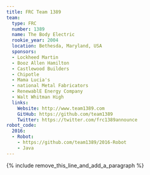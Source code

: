 ```yaml
---
title: FRC Team 1389
team:
  type: FRC
  number: 1389
  name: The Body Electric
  rookie_year: 2004
  location: Bethesda, Maryland, USA
  sponsors:
  - Lockheed Martin
  - Booz Allen Hamilton
  - Castlewood Builders
  - Chipotle
  - Mama Lucia's
  - national Metal Fabricators
  - RenewablE Energy Company
  - Walt Whitman High
  links:
    Website: http://www.team1389.com
    GitHub: https://github.com/team1389
    Twitter: https://twitter.com/frc1389announce
robot_code:
  2016:
  - Robot:
    - https://github.com/team1389/2016-Robot
    - Java
---
```


{% include remove_this_line_and_add_a_paragraph %}